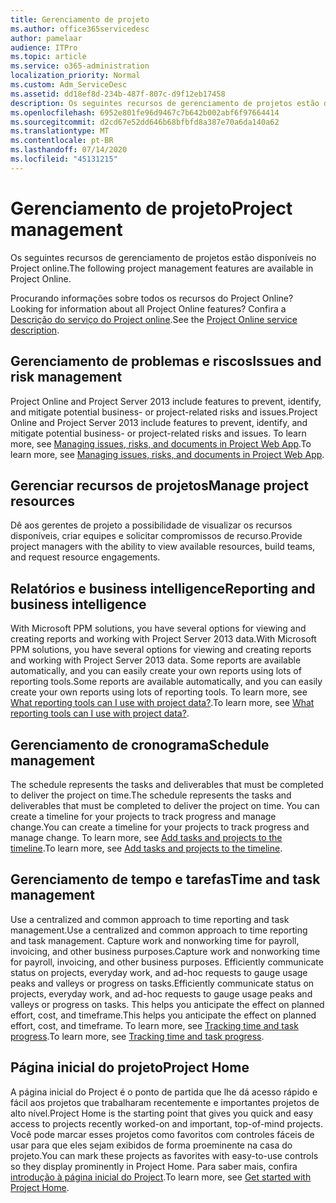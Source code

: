```yaml
---
title: Gerenciamento de projeto
ms.author: office365servicedesc
author: pamelaar
audience: ITPro
ms.topic: article
ms.service: o365-administration
localization_priority: Normal
ms.custom: Adm_ServiceDesc
ms.assetid: dd18ef8d-234b-487f-807c-d9f12eb17458
description: Os seguintes recursos de gerenciamento de projetos estão disponíveis no Project online.
ms.openlocfilehash: 6952e801fe96d9467c7b642b002abf6f97664414
ms.sourcegitcommit: d2cd67e52dd646b68bfbfd8a387e70a6da140a62
ms.translationtype: MT
ms.contentlocale: pt-BR
ms.lasthandoff: 07/14/2020
ms.locfileid: "45131215"
---
```

# <a name="project-management"></a><span data-ttu-id="04ed9-103">Gerenciamento de projeto</span><span class="sxs-lookup"><span data-stu-id="04ed9-103">Project management</span></span>

<span data-ttu-id="04ed9-104">Os seguintes recursos de gerenciamento de projetos estão disponíveis no Project online.</span><span class="sxs-lookup"><span data-stu-id="04ed9-104">The following project management features are available in Project Online.</span></span>
  
<span data-ttu-id="04ed9-105">Procurando informações sobre todos os recursos do Project Online?</span><span class="sxs-lookup"><span data-stu-id="04ed9-105">Looking for information about all Project Online features?</span></span> <span data-ttu-id="04ed9-106">Confira a [Descrição do serviço do Project online](project-online-service-description.md).</span><span class="sxs-lookup"><span data-stu-id="04ed9-106">See the [Project Online service description](project-online-service-description.md).</span></span>
  
## <a name="issues-and-risk-management"></a><span data-ttu-id="04ed9-107">Gerenciamento de problemas e riscos</span><span class="sxs-lookup"><span data-stu-id="04ed9-107">Issues and risk management</span></span>

<span data-ttu-id="04ed9-108">Project Online and Project Server 2013 include features to prevent, identify, and mitigate potential business- or project-related risks and issues.</span><span class="sxs-lookup"><span data-stu-id="04ed9-108">Project Online and Project Server 2013 include features to prevent, identify, and mitigate potential business- or project-related risks and issues.</span></span> <span data-ttu-id="04ed9-109">To learn more, see [Managing issues, risks, and documents in Project Web App](https://go.microsoft.com/fwlink/?LinkId=402634).</span><span class="sxs-lookup"><span data-stu-id="04ed9-109">To learn more, see [Managing issues, risks, and documents in Project Web App](https://go.microsoft.com/fwlink/?LinkId=402634).</span></span>
  
## <a name="manage-project-resources"></a><span data-ttu-id="04ed9-110">Gerenciar recursos de projetos</span><span class="sxs-lookup"><span data-stu-id="04ed9-110">Manage project resources</span></span>

<span data-ttu-id="04ed9-111">Dê aos gerentes de projeto a possibilidade de visualizar os recursos disponíveis, criar equipes e solicitar compromissos de recurso.</span><span class="sxs-lookup"><span data-stu-id="04ed9-111">Provide project managers with the ability to view available resources, build teams, and request resource engagements.</span></span>
  
## <a name="reporting-and-business-intelligence"></a><span data-ttu-id="04ed9-112">Relatórios e business intelligence</span><span class="sxs-lookup"><span data-stu-id="04ed9-112">Reporting and business intelligence</span></span>

<span data-ttu-id="04ed9-113">With Microsoft PPM solutions, you have several options for viewing and creating reports and working with Project Server 2013 data.</span><span class="sxs-lookup"><span data-stu-id="04ed9-113">With Microsoft PPM solutions, you have several options for viewing and creating reports and working with Project Server 2013 data.</span></span> <span data-ttu-id="04ed9-114">Some reports are available automatically, and you can easily create your own reports using lots of reporting tools.</span><span class="sxs-lookup"><span data-stu-id="04ed9-114">Some reports are available automatically, and you can easily create your own reports using lots of reporting tools.</span></span> <span data-ttu-id="04ed9-115">To learn more, see [What reporting tools can I use with project data?](https://go.microsoft.com/fwlink/?LinkId=402642).</span><span class="sxs-lookup"><span data-stu-id="04ed9-115">To learn more, see [What reporting tools can I use with project data?](https://go.microsoft.com/fwlink/?LinkId=402642).</span></span>
  
## <a name="schedule-management"></a><span data-ttu-id="04ed9-116">Gerenciamento de cronograma</span><span class="sxs-lookup"><span data-stu-id="04ed9-116">Schedule management</span></span>

<span data-ttu-id="04ed9-117">The schedule represents the tasks and deliverables that must be completed to deliver the project on time.</span><span class="sxs-lookup"><span data-stu-id="04ed9-117">The schedule represents the tasks and deliverables that must be completed to deliver the project on time.</span></span> <span data-ttu-id="04ed9-118">You can create a timeline for your projects to track progress and manage change.</span><span class="sxs-lookup"><span data-stu-id="04ed9-118">You can create a timeline for your projects to track progress and manage change.</span></span> <span data-ttu-id="04ed9-119">To learn more, see [Add tasks and projects to the timeline](https://go.microsoft.com/fwlink/?LinkID=402655).</span><span class="sxs-lookup"><span data-stu-id="04ed9-119">To learn more, see [Add tasks and projects to the timeline](https://go.microsoft.com/fwlink/?LinkID=402655).</span></span>
  
## <a name="time-and-task-management"></a><span data-ttu-id="04ed9-120">Gerenciamento de tempo e tarefas</span><span class="sxs-lookup"><span data-stu-id="04ed9-120">Time and task management</span></span>

<span data-ttu-id="04ed9-121">Use a centralized and common approach to time reporting and task management.</span><span class="sxs-lookup"><span data-stu-id="04ed9-121">Use a centralized and common approach to time reporting and task management.</span></span> <span data-ttu-id="04ed9-122">Capture work and nonworking time for payroll, invoicing, and other business purposes.</span><span class="sxs-lookup"><span data-stu-id="04ed9-122">Capture work and nonworking time for payroll, invoicing, and other business purposes.</span></span> <span data-ttu-id="04ed9-123">Efficiently communicate status on projects, everyday work, and ad-hoc requests to gauge usage peaks and valleys or progress on tasks.</span><span class="sxs-lookup"><span data-stu-id="04ed9-123">Efficiently communicate status on projects, everyday work, and ad-hoc requests to gauge usage peaks and valleys or progress on tasks.</span></span> <span data-ttu-id="04ed9-124">This helps you anticipate the effect on planned effort, cost, and timeframe.</span><span class="sxs-lookup"><span data-stu-id="04ed9-124">This helps you anticipate the effect on planned effort, cost, and timeframe.</span></span> <span data-ttu-id="04ed9-125">To learn more, see [Tracking time and task progress](https://go.microsoft.com/fwlink/p/?LinkId=271321).</span><span class="sxs-lookup"><span data-stu-id="04ed9-125">To learn more, see [Tracking time and task progress](https://go.microsoft.com/fwlink/p/?LinkId=271321).</span></span>

## <a name="project-home"></a><span data-ttu-id="04ed9-126">Página inicial do projeto</span><span class="sxs-lookup"><span data-stu-id="04ed9-126">Project Home</span></span>

<span data-ttu-id="04ed9-127">A página inicial do Project é o ponto de partida que lhe dá acesso rápido e fácil aos projetos que trabalharam recentemente e importantes projetos de alto nível.</span><span class="sxs-lookup"><span data-stu-id="04ed9-127">Project Home is the starting point that gives you quick and easy access to projects recently worked-on and important, top-of-mind projects.</span></span> <span data-ttu-id="04ed9-128">Você pode marcar esses projetos como favoritos com controles fáceis de usar para que eles sejam exibidos de forma proeminente na casa do projeto.</span><span class="sxs-lookup"><span data-stu-id="04ed9-128">You can mark these projects as favorites with easy-to-use controls so they display prominently in Project Home.</span></span> <span data-ttu-id="04ed9-129">Para saber mais, confira [introdução à página inicial do Project](https://support.office.com/article/get-started-with-project-home-a3b38418-35e7-4df4-8e4a-ba6a4fa0562a?ui=en-US&rs=en-US&ad=US).</span><span class="sxs-lookup"><span data-stu-id="04ed9-129">To learn more, see [Get started with Project Home](https://support.office.com/article/get-started-with-project-home-a3b38418-35e7-4df4-8e4a-ba6a4fa0562a?ui=en-US&rs=en-US&ad=US).</span></span>
